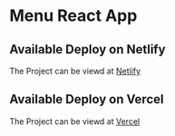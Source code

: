 # Menu React App

## Available Deploy on Netlify

The Project can be viewd at [Netlify](https://menu-app-reactjs.netlify.app/)

## Available Deploy on Vercel

The Project can be viewd at [Vercel](https://menu-app-orpin.vercel.app/)
